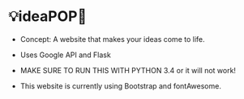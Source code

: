 # :bulb:ideaPOP:thought_balloon:

* Concept: A website that makes your ideas come to life. 

* Uses Google API and Flask

* MAKE SURE TO RUN THIS WITH PYTHON  3.4 or it will not work!

* This website is currently using Bootstrap and fontAwesome. 


